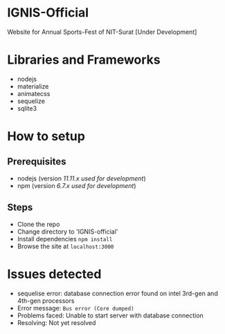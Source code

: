 # IGNIS-Official
Website for Annual Sports-Fest of NIT-Surat [Under Development]

# Libraries and Frameworks
- nodejs
- materialize
- animatecss
- sequelize
- sqlite3

# How to setup
## Prerequisites
- nodejs (version _11.11.x used for development_)
- npm (version _6.7.x used for development_)

## Steps
- Clone the repo
- Change directory to 'IGNIS-official'
- Install dependencies `npm install`
- Browse the site at `localhost:3000`

# Issues detected
- sequelise error: database connection error found on intel 3rd-gen and 4th-gen processors
- Error message: ` Bus error (Core dumped) `
- Problems faced: Unable to start server with database connection
- Resolving: Not yet resolved

